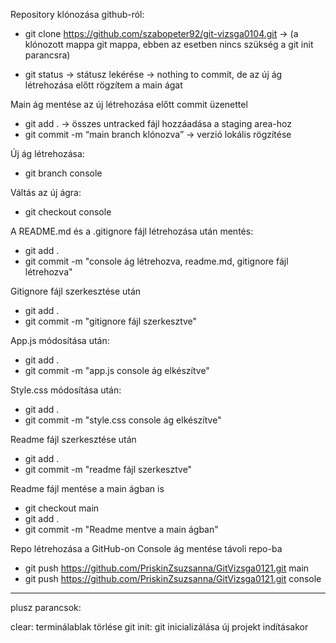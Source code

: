 Repository klónozása github-ról:
- git clone https://github.com/szabopeter92/git-vizsga0104.git
  -> (a klónozott mappa git mappa, ebben az esetben nincs szükség a git init parancsra)

- git status -> státusz lekérése -> nothing to commit, de az új ág létrehozása előtt rögzítem a main ágat

Main ág mentése az új létrehozása előtt commit üzenettel
- git add . -> összes untracked fájl hozzáadása a staging area-hoz
- git commit -m “main branch klónozva” -> verzió lokális rögzítése


Új ág létrehozása:
- git branch console


Váltás az új ágra:
- git checkout console


A README.md és a .gitignore fájl létrehozása után mentés:
- git add .
- git commit -m "console ág létrehozva, readme.md, gitignore fájl létrehozva"


Gitignore fájl szerkesztése után
- git add .
- git commit -m "gitignore fájl szerkesztve"


App.js módosítása után:
- git add .
- git commit -m "app.js console ág elkészítve"


Style.css módosítása után:
- git add .
- git commit -m "style.css console ág elkészítve"


Readme fájl szerkesztése után
- git add .
- git commit -m "readme fájl szerkesztve"

Readme fájl mentése a main ágban is
- git checkout main
- git add .
- git commit -m "Readme mentve a main ágban"


Repo létrehozása a GitHub-on
Console ág mentése távoli repo-ba
- git push https://github.com/PriskinZsuzsanna/GitVizsga0121.git main
- git push https://github.com/PriskinZsuzsanna/GitVizsga0121.git console


--------
plusz parancsok:

clear: terminálablak törlése
git init: git inicializálása új projekt indításakor

